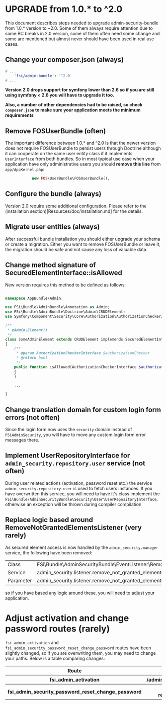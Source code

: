 # UPGRADE from 1.0.* to ^2.0

This document describes steps needed to upgrade admin-security-bundle from 1.0.* version to ~2.0. Some of them always
require attention due to some BC breaks in 2.0 version, some of them often need some change and some are mentioned but
almost never should have been used in real use cases.

## Change your composer.json (always)

```yaml
# ...
    'fsi/admin-bundle': '^2.0'
# ...
```

**Version 2.0 drops support for symfony lower than 2.6 so if you are still using symfony < 2.6 you will have
to upgrade it too.**

**Also, a number of other dependencies had to be raised, so check `composer.json` to make sure
your application meets the minimum requirements**

## Remove FOSUserBundle (often)

The important difference between 1.0.* and ^2.0 is that the newer version does not require FOSUserBundle to persist
users through Doctrine although it can cooperate on the same user entity class if it implements ``UserInterface`` from
both bundles. So in most typical use case when your application have only administrative users you should
**remove this line** from ``app/AppKernel.php``:

```php
            new FOS\UserBundle\FOSUserBundle(),
```

## Configure the bundle (always)

Version 2.0 require some additional configuration. Please refer to the (installation section)[Resources/doc/installation.md]
for the details.

## Migrate user entities (always)

After successful bundle installation you should either upgrade your schema or create a migration. Either you want to
remove FOSUserBundle or leave it, the migration should be safe and not cause any loss of valuable data.

## Change method signature of SecuredElementInterface::isAllowed

New version requires this method to be defined as follows:

```php

namespace AppBundle\Admin;

use FSi\Bundle\AdminBundle\Annotation as Admin;
use FSi\Bundle\AdminBundle\Doctrine\Admin\CRUDElement;
use Symfony\Component\Security\Core\Authorization\AuthorizationCheckerInterface;

/**
 * @Admin\Element()
 */
class SomeAdminElement extends CRUDElement implemends SecuredElementInterface
{
    /**
     * @param AuthorizationCheckerInterface $authorizationChecker
     * @return bool
     */
    public function isAllowed(AuthorizationCheckerInterface $authorizationChecker)
    {
    }

    ...

}
```

## Change translation domain for custom login form errors (not often)

Since the login form now uses the `security` domain instead of `FSiAdminSecurity`,
you will have to move any custom login form error messages there.

## Implement UserRepositoryInterface for `admin_security.repository.user` service (not often)

During user related actions (activation, password reset etc.) the service `admin_security.repository.user`
is used to fetch users instances. If you have overwritten this service, you
will need to have it's class implement the `FSi\Bundle\AdminSecurityBundle\Security\User\UserRepositoryInterface`,
otherwise an exception will be thrown during compiler compilation.

## Replace logic based around RemoveNotGrantedElementsListener (very rarely)

As secured element access is now handled by the `admin_security.manager` service, the
following have been removed:

<table>
    <tbody>
        <tr>
            <td>Class</td>
            <td>FSi\Bundle\AdminSecurityBundle\EventListener\RemoveNotGrantedElementsListener</td>
        </tr>
        <tr>
            <td>Service</td>
            <td>admin_security.listener.remove_not_granted_elements</td>
        </tr>
        <tr>
            <td>Parameter</td>
            <td>admin_security.listener.remove_not_granted_elements.class</td>
        </tr>
    <tbody>
</table>

so if you have based any logic around these, you will need to adjust your application. 

# Adjust activation and change password routes (rarely)

`fsi_admin_activation` and `fsi_admin_security_password_reset_change_password`
routes have been slightly changed, so if you are overwriting them, you may need
to change your paths. Below is a table comparing changes:

<table>
    <thead>
        <tr>
            <th>Route</th>
            <th>Old path</th>
            <th>New path</th>
        </tr>
    </thead>
    <tbody>
        <tr>
            <th>fsi_admin_activation</th>
            <th>/admin/activation/{activationToken}</th>
            <th>/admin/activation/activate/{activationToken}</th>
        </tr>
        <tr>
            <th>fsi_admin_security_password_reset_change_password</th>
            <th>/admin/password-reset/{confirmationToken}</th>
            <th>/admin/password-reset/change-password/{confirmationToken}</th>
        </tr>
    </tbody>
</table>
